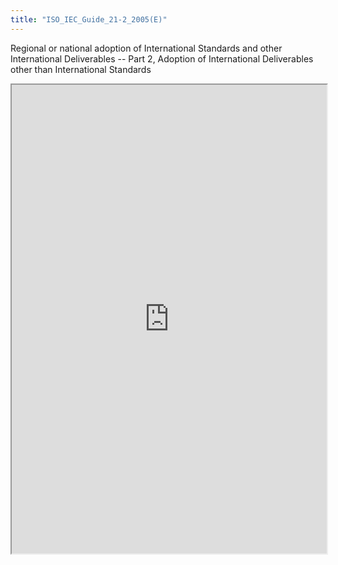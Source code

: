 ```yaml
---
title: "ISO_IEC_Guide_21-2_2005(E)"
---
```


Regional or national adoption of International Standards and other International Deliverables -- Part 2, Adoption of International Deliverables other than International Standards

<iframe height="750" width="100%" src="https://ewelton.github.io/ktest/wiki.html#ISO_IEC_Guide_21-2_2005(E)"></iframe>
